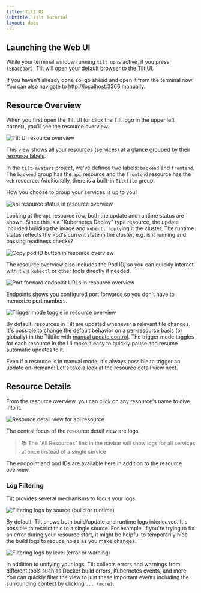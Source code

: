 ```yaml
---
title: Tilt UI
subtitle: Tilt Tutorial
layout: docs
---
```

## Launching the Web UI
While your terminal window running `tilt up` is active, if you press `(Spacebar)`, Tilt will open your default browser to the Tilt UI.

If you haven't already done so, go ahead and open it from the terminal now. You can also navigate to [http://localhost:3366]() manually.

## Resource Overview
When you first open the Tilt UI (or click the Tilt logo in the upper left corner), you'll see the resource overview.

![Tilt UI resource overview](/assets/img/tutorial/tilt-ui-table.png)

This view shows all your resources (services) at a glance grouped by their [resource labels][tiltfile-labels].

In the `tilt-avatars` project, we've defined two labels: `backend` and `frontend`.
The `backend` group has the `api` resource and the `frontend` resource has the `web` resource.
Additionally, there is a built-in `Tiltfile` group.

How you choose to group your services is up to you!

![api resource status in resource overview](/assets/img/tutorial/tilt-ui-status.png)

Looking at the `api` resource row, both the update and runtime status are shown.
Since this is a "Kubernetes Deploy" type resource, the update included building the image and `kubectl apply`ing it the cluster.
The runtime status reflects the Pod's current state in the cluster, e.g. is it running and passing readiness checks?

![Copy pod ID button in resource overview](/assets/img/tutorial/tilt-ui-copy-pod-id.gif)

The resource overview also includes the Pod ID, so you can quickly interact with it via `kubectl` or other tools directly if needed.

![Port forward endpoint URLs in resource overview](/assets/img/tutorial/tilt-ui-endpoints.png)

Endpoints shows you configured port forwards so you don't have to memorize port numbers.

![Trigger mode toggle in resource overview](/assets/img/tutorial/tilt-ui-trigger-mode.png)

By default, resources in Tilt are updated whenever a relevant file changes.
It's possible to change the default behavior on a per-resource basis (or globally) in the Tiltfile with [manual update control][tiltfile-trigger-mode].
The trigger mode toggles for each resource in the UI make it easy to quickly pause and resume automatic updates to it.

Even if a resource is in manual mode, it's always possible to trigger an update on-demand!
Let's take a look at the resource detail view next.

## Resource Details
From the resource overview, you can click on any resource's name to dive into it.

![Resource detail view for api resource](/assets/img/tutorial/tilt-ui-resource-detail.png)

The central focus of the resource detail view are logs.

> 📚 The "All Resources" link in the navbar will show logs for all services at once instead of a single service

The endpoint and pod IDs are available here in addition to the resource overview.

### Log Filtering
Tilt provides several mechanisms to focus your logs.

![Filtering logs by source (build or runtime)](/assets/img/tutorial/tilt-ui-log-filter-source.gif)

By default, Tilt shows both build/update and runtime logs interleaved.
It's possible to restrict this to a single source.
For example, if you're trying to fix an error during your resource start, it might be helpful to temporarily hide the build logs to reduce noise as you make changes.

![Filtering logs by level (error or warning)](/assets/img/tutorial/tilt-ui-log-filter-level.png)

In addition to unifying your logs, Tilt collects errors and warnings from different tools such as Docker build errors, Kubernetes events, and more.
You can quickly filter the view to just these important events including the surrounding context by clicking `... (more)`.

[tiltfile-labels]: /tiltfile_concepts.html#resource-groups
[tiltfile-trigger-mode]: /manual_update_control.html
